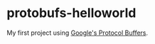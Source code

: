 # protobufs-helloworld
 My first project using [Google's Protocol Buffers](https://developers.google.com/protocol-buffers/docs/overview).
